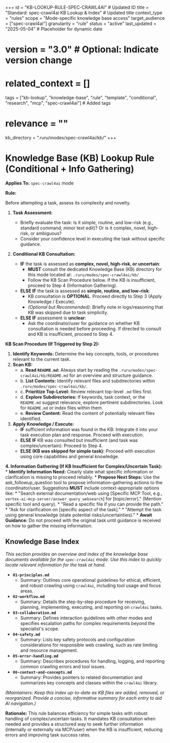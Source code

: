 +++
id = "KB-LOOKUP-RULE-SPEC-CRAWL4AI" # Updated ID
title = "Standard: spec-crawl4ai KB Lookup & Index" # Updated title
context_type = "rules"
scope = "Mode-specific knowledge base access"
target_audience = ["spec-crawl4ai"]
granularity = "rule"
status = "active"
last_updated = "2025-05-04" # Placeholder for dynamic date
# version = "3.0" # Optional: Indicate version change
# related_context = []
tags = ["kb-lookup", "knowledge-base", "rule", "template", "conditional", "research", "mcp", "spec-crawl4ai"] # Added tags
# relevance = ""
kb_directory = ".ruru/modes/spec-crawl4ai/kb/"
+++

# Knowledge Base (KB) Lookup Rule (Conditional + Info Gathering)

**Applies To:** `spec-crawl4ai` mode

**Rule:**

Before attempting a task, assess its complexity and novelty.

1.  **Task Assessment:**
    *   Briefly evaluate the task: Is it simple, routine, and low-risk (e.g., standard command, minor text edit)? Or is it complex, novel, high-risk, or ambiguous?
    *   Consider your confidence level in executing the task without specific guidance.

2.  **Conditional KB Consultation:**
    *   **IF** the task is assessed as **complex, novel, high-risk, or uncertain**:
        *   **MUST** consult the dedicated Knowledge Base (KB) directory for this mode located at: `.ruru/modes/spec-crawl4ai/kb/`
        *   Follow the KB Scan Procedure below. If the KB is insufficient, proceed to Step 4 (Information Gathering).
    *   **ELSE IF** the task is assessed as **simple, routine, and low-risk**:
        *   KB consultation is **OPTIONAL**. Proceed directly to Step 3 (Apply Knowledge / Execute).
        *   *(Optional but Recommended):* Briefly note in logs/reasoning that KB was skipped due to task simplicity.
    *   **ELSE IF** assessment is **unclear**:
        *   Ask the coordinator/user for guidance on whether KB consultation is needed before proceeding. If directed to consult and KB is insufficient, proceed to Step 4.

**KB Scan Procedure (If Triggered by Step 2):**

1.  **Identify Keywords:** Determine the key concepts, tools, or procedures relevant to the current task.
2.  **Scan KB:**
    *   a. **Read `README.md`:** Always start by reading the `.ruru/modes/spec-crawl4ai/kb/README.md` for an overview and structure guidance.
    *   b. **List Contents:** Identify relevant files and subdirectories within `.ruru/modes/spec-crawl4ai/kb/`.
    *   c. **Prioritize Top-Level:** Review relevant top-level `.md` files first.
    *   d. **Explore Subdirectories:** If keywords, task context, or the `README.md` suggest relevance, explore pertinent subdirectories. Look for `README.md` or index files within them.
    *   e. **Review Content:** Read the content of potentially relevant files identified.
3.  **Apply Knowledge / Execute:**
    *   **IF** sufficient information was found in the KB: Integrate it into your task execution plan and response. Proceed with execution.
    *   **ELSE IF** KB was consulted but insufficient (and task was complex/uncertain): Proceed to Step 4.
    *   **ELSE (KB was skipped for simple task):** Proceed with execution using core capabilities and general knowledge.

**4. Information Gathering (If KB Insufficient for Complex/Uncertain Task):**
    *   **Identify Information Need:** Clearly state what specific information or clarification is missing to proceed reliably.
    *   **Propose Next Steps:** Use the ask_followup_question tool to propose information-gathering actions to the coordinator/user. Suggestions **MUST** include context-appropriate options like:
        *   "Search external documentation/web using [Specific MCP Tool, e.g., `vertex-ai-mcp-server/answer_query_websearch`] for [topic/error]." (Mention specific tool and query).
        *   "Read a specific file if you can provide the path."
        *   "Ask for clarification on [specific aspect of the task]."
        *   "Attempt the task using general knowledge (state potential risks/uncertainties)."
    *   **Await Guidance:** Do not proceed with the original task until guidance is received on how to gather the missing information.

## Knowledge Base Index

*This section provides an overview and index of the knowledge base documents available for the `spec-crawl4ai` mode. Use this index to quickly locate relevant information for the task at hand.*

*   **`01-principles.md`**
    *   Summary: Outlines core operational guidelines for ethical, efficient, and robust crawling using `crawl4ai`, including tool usage and focus areas.
*   **`02-workflow.md`**
    *   Summary: Details the step-by-step procedure for receiving, planning, implementing, executing, and reporting on `crawl4ai` tasks.
*   **`03-collaboration.md`**
    *   Summary: Defines interaction guidelines with other modes and specifies escalation paths for complex requirements beyond the specialist's scope.
*   **`04-safety.md`**
    *   Summary: Lists key safety protocols and configuration considerations for responsible web crawling, such as rate limiting and resource management.
*   **`05-error-handling.md`**
    *   Summary: Describes procedures for handling, logging, and reporting common crawling errors and tool issues.
*   **`06-context-and-concepts.md`**
    *   Summary: Provides pointers to related documentation and summarizes key concepts and classes within the `crawl4ai` library.

*(Maintainers: Keep this index up-to-date as KB files are added, removed, or reorganized. Provide a concise, informative summary for each entry to aid AI navigation.)*


**Rationale:** This rule balances efficiency for simple tasks with robust handling of complex/uncertain tasks. It mandates KB consultation when needed and provides a structured way to seek further information (internally or externally via MCP/user) when the KB is insufficient, reducing errors and improving task success rates.
